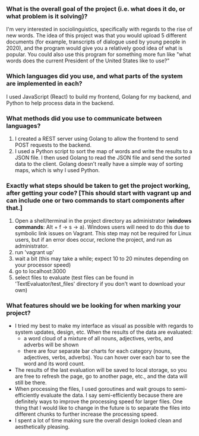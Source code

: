 ### What is the overall goal of the project (i.e. what does it do, or what problem is it solving)?
I'm very interested in sociolinguistics, specifically with regards to the rise of new words. The idea of this project was that you would upload 5 different documents (for example, 
transcripts of dialogue used by young people in 2020), and the program would give you a relatively good idea of what is popular. You could also use this program for something more
fun like "what words does the current President of the United States like to use?"
### Which languages did you use, and what parts of the system are implemented in each?
I used JavaScript (React) to build my frontend, Golang for my backend, and Python to help process data in the backend.
### What methods did you use to communicate between languages?
1. I created a REST server using Golang to allow the frontend to send POST requests to the backend.
2. I used a Python script to sort the map of words and write the results to a JSON file. I then used Golang to read the JSON file and send the sorted data to the client. Golang doesn't really have a simple way of sorting maps, which is why I used Python.
### Exactly what steps should be taken to get the project working, after getting your code? [This should start with vagrant up and can include one or two commands to start components after that.]
1. Open a shell/terminal in the project directory as administrator (**windows commands**: Alt + f -> s -> a). Windows users will need to do this due to symbolic link issues on Vagrant. This step may not be required for Linux users, but if an error does occur, reclone the project, and run as administrator.
2. run 'vagrant up'
3. wait a bit (this may take a while; expect 10 to 20 minutes depending on your processor speed)
4. go to localhost:3000
5. select files to evaluate (test files can be found in 'TextEvaluator/test_files' directory if you don't want to download your own)
### What features should we be looking for when marking your project?
- I tried my best to make my interface as visual as possible with regards to system updates, design, etc. When the results of the data are evaluated:
  - a word cloud of a mixture of all nouns, adjectives, verbs, and adverbs will be shown
  - there are four separate bar charts for each category (nouns, adjectives, verbs, adverbs). You can hover over each bar to see the word and its word count.
- The results of the last evaluation will be saved to local storage, so you are free to refresh the page, go to another page, etc., and the data will still be there.
- When processing the files, I used goroutines and wait groups to semi-efficiently evaluate the data. I say semi-efficiently because there are definitely ways to improve the processing speed for larger files.
One thing that I would like to change in the future is to separate the files into different chunks to further increase the processing speed.
- I spent a lot of time making sure the overall design looked clean and aesthetically pleasing. 
